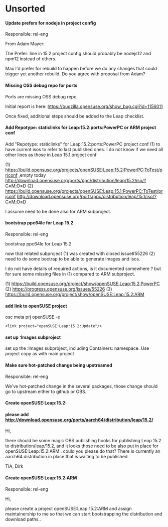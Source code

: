 # Unsorted

#### Update prefers for nodejs in project config
Responsible: rel-eng

From Adam Mayer:

The Prefer: line in 15.2 project config should probably be nodejs12 and npm12 instead of others.

Max I'd prefer for rebuild to happen before we do any changes that could trigger yet another rebuild.
Do you agree with proposal from Adam?

#### Missing OSS debug repo for ports

Ports are missing OSS debug repo.

Initial report is here: https://bugzilla.opensuse.org/show_bug.cgi?id=1156011

Once fixed, additional steps should be added to the Leap checklist.


#### Add Repotype: staticlinks for Leap:15.2:ports:PowerPC or ARM project conf

Add "Repotype: staticlinks" for Leap:15.2:ports:PowerPC project conf (1)
to have current isos to refer to last published ones.
I do not know if we need all other lines as those in Leap 15.1 project conf

(1) https://build.opensuse.org/projects/openSUSE:Leap:15.2:PowerPC:ToTest/prjconf ,empty today
    http://download.opensuse.org/ports/ppc/distribution/leap/15.2/iso/?C=M;O=D
(2) https://build.opensuse.org/projects/openSUSE:Leap:15.1:PowerPC:ToTest/prjconf
    http://download.opensuse.org/ports/ppc/distribution/leap/15.1/iso/?C=M;O=D



I assume need to be done also for ARM subproject.

#### bootstrap ppc64le for Leap 15.2
Responsible: rel-eng

bootstrap ppc64le for Leap 15.2

now that related subproject (1) was created with closed issue#55226 (2)
need to do some bootrap to be able to generate images and isos.

I do not have details of required actions, is it documented somewhere ?
but for sure some missing files in (1) compared to ARM subproject.

(1) https://build.opensuse.org/project/show/openSUSE:Leap:15.2:PowerPC
(2) https://progress.opensuse.org/issues/55226 
(3) https://build.opensuse.org/project/show/openSUSE:Leap:15.2:ARM

#### add link to openSUSE project

osc meta prj openSUSE -e

    <link project="openSUSE:Leap:15.2:Update"/>


#### set up :Images subproject

set up the :Images subproject, including Containers: namespace. Use project copy as with main project

#### Make sure hot-patched change being upstreamed
Responsible: rel-eng

We've hot-patched change in the several packages, those change should go to upstream either to github or OBS.

#### Create openSUSE:Leap:15.2:



#### please add http://download.opensuse.org/ports/aarch64/distribution/leap/15.2/

Hi,

there should be some magic OBS publishing hooks for publishing Leap 15.2 to distribution/leap/15.2, and it looks those need to be also put in place
for openSUSE:Leap:15.2:ARM . could you please do that? There is currently an aarch64 distribution in place that is waiting to be published.

TIA,
Dirk



#### Create openSUSE:Leap:15.2:ARM
Responsible: rel-eng

Hi, 

please create a project  openSUSE:Leap:15.2:ARM and assign maintainership to me so that we can start bootstrapping the distribution and download paths..



